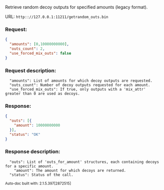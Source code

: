 Retrieve random decoy outputs for specified amounts (legacy format).

URL: ```http:://127.0.0.1:11211/getrandom_outs.bin```
### Request: 
```json
{
  "amounts": [0,10000000000],
  "outs_count": 2,
  "use_forced_mix_outs": false
}
```
### Request description: 
```
  "amounts": List of amounts for which decoy outputs are requested.
  "outs_count": Number of decoy outputs requested for each amount.
  "use_forced_mix_outs": If true, only outputs with a 'mix_attr' greater than 0 are used as decoys.

```
### Response: 
```json
{
  "outs": [{
    "amount": 10000000000
  }],
  "status": "OK"
}
```
### Response description: 
```
  "outs": List of 'outs_for_amount' structures, each containing decoys for a specific amount.
    "amount": The amount for which decoys are returned.
  "status": Status of the call.

```
<sub>Auto-doc built with: 2.1.5.397[2872515]</sub>